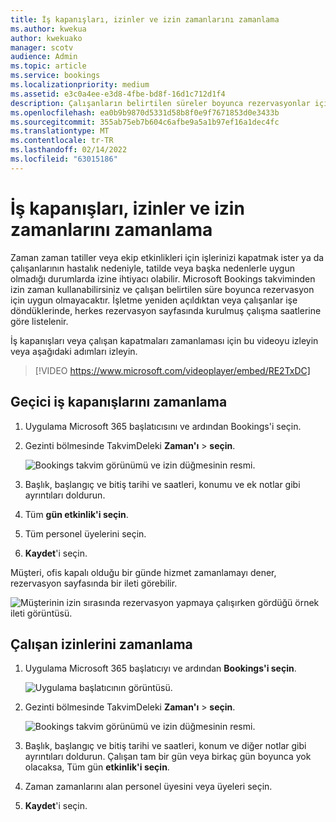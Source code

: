 ```yaml
---
title: İş kapanışları, izinler ve izin zamanlarını zamanlama
ms.author: kwekua
author: kwekuako
manager: scotv
audience: Admin
ms.topic: article
ms.service: bookings
ms.localizationpriority: medium
ms.assetid: e3c0a4ee-e3d8-4fbe-bd8f-16d1c712d1f4
description: Çalışanların belirtilen süreler boyunca rezervasyonlar için uygun olmadığı işaretlensin diye Bookings takviminden ofis kapanışları ve çalışan izinlerini zamanlamayın.
ms.openlocfilehash: ea0b9b9870d5331d58b8f0e9f7671853d0e3433b
ms.sourcegitcommit: 355ab75eb7b604c6afbe9a5a1b97ef16a1dec4fc
ms.translationtype: MT
ms.contentlocale: tr-TR
ms.lasthandoff: 02/14/2022
ms.locfileid: "63015186"
---
```

# <a name="schedule-business-closures-time-off-and-vacation-time"></a>İş kapanışları, izinler ve izin zamanlarını zamanlama

Zaman zaman tatiller veya ekip etkinlikleri için işlerinizi kapatmak ister ya da çalışanlarının hastalık nedeniyle, tatilde veya başka nedenlerle uygun olmadığı durumlarda izine ihtiyacı olabilir. Microsoft Bookings takviminden izin zaman kullanabilirsiniz ve çalışan belirtilen süre boyunca rezervasyon için uygun olmayacaktır. İşletme yeniden açıldıktan veya çalışanlar işe döndüklerinde, herkes rezervasyon sayfasında kurulmuş çalışma saatlerine göre listelenir.

İş kapanışları veya çalışan kapatmaları zamanlaması için bu videoyu izleyin veya aşağıdaki adımları izleyin.

> [!VIDEO https://www.microsoft.com/videoplayer/embed/RE2TxDC]

## <a name="schedule-ad-hoc-business-closures"></a>Geçici iş kapanışlarını zamanlama

1. Uygulama Microsoft 365 başlatıcısını ve ardından Bookings'i seçin.

1. Gezinti bölmesinde TakvimDeleki **Zaman'ı** \> **seçin**.

   ![Bookings takvim görünümü ve izin düğmesinin resmi.](../media/bookings-calendar-timeoff.png)

1. Başlık, başlangıç ve bitiş tarihi ve saatleri, konumu ve ek notlar gibi ayrıntıları doldurun.

1. Tüm **gün etkinlik'i seçin**.

1. Tüm personel üyelerini seçin.

1. **Kaydet**'i seçin.

Müşteri, ofis kapalı olduğu bir günde hizmet zamanlamayı dener, rezervasyon sayfasında bir ileti görebilir.

   ![Müşterinin izin sırasında rezervasyon yapmaya çalışırken gördüğü örnek ileti görüntüsü.](../media/bookings-timeoff-message.png)

## <a name="schedule-employee-time-off"></a>Çalışan izinlerini zamanlama

1. Uygulama Microsoft 365 başlatıcıyı ve ardından **Bookings'i seçin**.

   ![Uygulama başlatıcının görüntüsü.](../media/bookings-applauncher.png)

1. Gezinti bölmesinde TakvimDeleki **Zaman'ı** \> **seçin**.

   ![Bookings takvim görünümü ve izin düğmesinin resmi.](../media/bookings-calendar-timeoff.png)

1. Başlık, başlangıç ve bitiş tarihi ve saatleri, konum ve diğer notlar gibi ayrıntıları doldurun. Çalışan tam bir gün veya birkaç gün boyunca yok olacaksa, Tüm gün **etkinlik'i seçin**.

1. Zaman zamanlarını alan personel üyesini veya üyeleri seçin.

1. **Kaydet**'i seçin.
